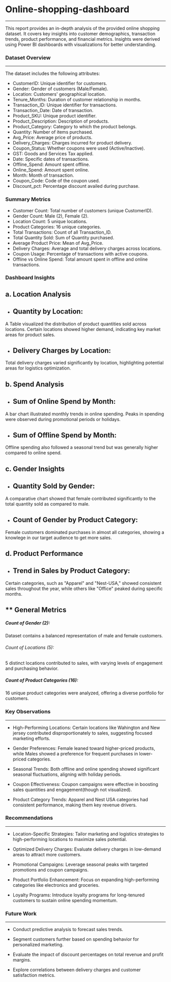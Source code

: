 # Online-shopping-dashboard
---

This report provides an in-depth analysis of the provided online shopping dataset. It covers key insights into customer demographics, transaction trends, product performance, and financial metrics. Insights were derived using Power BI dashboards with visualizations for better understanding.

###  Dataset Overview
---
The dataset includes the following attributes:

* CustomerID: Unique identifier for customers.
* Gender: Gender of customers (Male/Female).
* Location: Customers' geographical location.
* Tenure_Months: Duration of customer relationship in months.
* Transaction_ID: Unique identifier for transactions.
* Transaction_Date: Date of transaction.
* Product_SKU: Unique product identifier.
* Product_Description: Description of products.
* Product_Category: Category to which the product belongs.
* Quantity: Number of items purchased.
* Avg_Price: Average price of products.
* Delivery_Charges: Charges incurred for product delivery.
* Coupon_Status: Whether coupons were used (Active/Inactive).
* GST: Goods and Services Tax applied.
* Date: Specific dates of transactions.
* Offline_Spend: Amount spent offline.
* Online_Spend: Amount spent online.
* Month: Month of transaction.
* Coupon_Code: Code of the coupon used.
* Discount_pct: Percentage discount availed during purchase.


### Summary Metrics
* Customer Count: Total number of customers (unique CustomerID).
* Gender Count: Male (2), Female (2).
* Location Count: 5 unique locations.
* Product Categories: 16 unique categories.
* Total Transactions: Count of all Transaction_ID.
* Total Quantity Sold: Sum of Quantity purchased.
* Average Product Price: Mean of Avg_Price.
* Delivery Charges: Average and total delivery charges across locations.
* Coupon Usage: Percentage of transactions with active coupons.
* Offline vs Online Spend: Total amount spent in offline and online transactions.



### Dashboard Insights
a. Location Analysis
---
* Quantity by Location:
  ---
A Table visualized the distribution of product quantities sold across locations. Certain locations showed higher demand, indicating key market areas for product sales.

* Delivery Charges by Location:
  ---
Total delivery charges varied significantly by location, highlighting potential areas for logistics optimization.

b. Spend Analysis
---
* Sum of Online Spend by Month:
  ---
A bar chart illustrated monthly trends in online spending. Peaks in spending were observed during promotional periods or holidays.

* Sum of Offline Spend by Month:
  ---
Offline spending also followed a seasonal trend but was generally higher compared to online spend.

c. Gender Insights
---
* Quantity Sold by Gender:
  ---
A comparative chart showed that female contributed significantly to the total quantity sold as compared to male.

* Count of Gender by Product Category:
  ---
Female customers dominated purchases in almost all categories, showing a knowlege in our target audience to get more sales.

d. Product Performance
  ---
* Trend in Sales by Product Category:
  ---
Certain categories, such as "Apparel" and "Nest-USA," showed consistent sales throughout the year, while others like "Office" peaked during specific months.




** General Metrics
--
##### Count of Gender (2):
Dataset contains a balanced representation of male and female customers.

###### Count of Locations (5):
5 distinct locations contributed to sales, with varying levels of engagement and purchasing behavior.

##### Count of Product Categories (16):
16 unique product categories were analyzed, offering a diverse portfolio for customers.



### Key Observations
---
* High-Performing Locations: Certain locations like Wahington and New jersey contributed disproportionately to sales, suggesting focused marketing efforts.

* Gender Preferences: Female leaned toward higher-priced products, while Males showed a preference for frequent purchases in lower-priced categories.

* Seasonal Trends: Both offline and online spending showed significant seasonal fluctuations, aligning with holiday periods.

* Coupon Effectiveness: Coupon campaigns were effective in boosting sales quantities and engagement(though not visualized).

* Product Category Trends: Apparel and Nest USA categories had consistent performance, making them key revenue drivers.


### Recommendations
---
* Location-Specific Strategies: Tailor marketing and logistics strategies to high-performing locations to maximize sales potential.

* Optimized Delivery Charges: Evaluate delivery charges in low-demand areas to attract more customers.

* Promotional Campaigns: Leverage seasonal peaks with targeted promotions and coupon campaigns.

* Product Portfolio Enhancement: Focus on expanding high-performing categories like electronics and groceries.

* Loyalty Programs: Introduce loyalty programs for long-tenured customers to sustain online spending momentum.



### Future Work
---
* Conduct predictive analysis to forecast sales trends.

* Segment customers further based on spending behavior for personalized marketing.
  
* Evaluate the impact of discount percentages on total revenue and profit margins.

* Explore correlations between delivery charges and customer satisfaction metrics.















